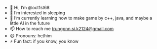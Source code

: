 - 👋 Hi, I’m @oct1st68
- 👀 I’m interested in sleeping
- 🌱 I’m currently learning how to make game by c++, java, and maybe a little AI in the future
- 📫 How to reach me trungpnn.si.k2124@gmail.com
- 😄 Pronouns: he/him
- ⚡ Fun fact: if you know, you know

<!---
oct1st68/oct1st68 is a ✨ special ✨ repository because its `README.md` (this file) appears on your GitHub profile.
You can click the Preview link to take a look at your changes.
--->

